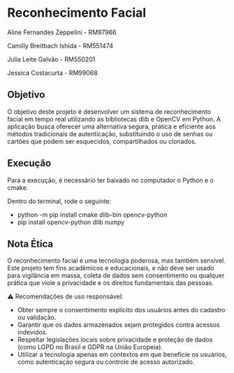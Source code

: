 # Reconhecimento Facial

Aline Fernandes Zeppelini - RM97966

Camilly Breitbach Ishida - RM551474

Julia Leite Galvão - RM550201

Jessica Costacurta - RM99068

## Objetivo 

O objetivo deste projeto é desenvolver um sistema de reconhecimento facial em tempo real utilizando as bibliotecas dlib e OpenCV em Python.
A aplicação busca oferecer uma alternativa segura, prática e eficiente aos métodos tradicionais de autenticação, substituindo o uso de senhas ou cartões que podem ser esquecidos, compartilhados ou clonados.

## Execução

Para a execução, é necessário ter baixado no computador o Python e o cmake. 

Dentro do terminal, rode o seguinte:

* python -m pip install cmake dlib-bin opencv-python
* pip install opencv-python dlib numpy 


## Nota Ética

O reconhecimento facial é uma tecnologia poderosa, mas também sensível.
Este projeto tem fins acadêmicos e educacionais, e não deve ser usado para vigilância em massa, coleta de dados sem consentimento ou qualquer prática que viole a privacidade e os direitos fundamentais das pessoas.

⚠️ Recomendações de uso responsável:

* Obter sempre o consentimento explícito dos usuários antes do cadastro ou validação.
* Garantir que os dados armazenados sejam protegidos contra acessos indevidos.
* Respeitar legislações locais sobre privacidade e proteção de dados (como LGPD no Brasil e GDPR na União Europeia).
* Utilizar a tecnologia apenas em contextos em que beneficie os usuários, como autenticação segura ou controle de acesso autorizado.
